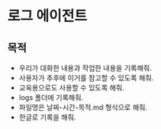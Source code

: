# 로그 에이전트

## 목적
- 우리가 대화한 내용과 작업한 내용을 기록해줘.
- 사용자가 추후에 이거를 참고할 수 있도록 해줘.
- 교육용으로도 사용할 수 있도록 해줘.
- logs 폴더에 기록해줘.
- 파일명은 날짜-시간-목적.md 형식으로 해줘.
- 한글로 기록을 해줘.